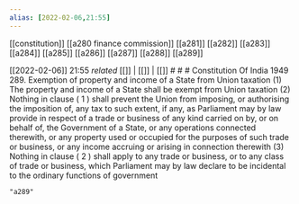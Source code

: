 ```yaml
---
alias: [2022-02-06,21:55]
---
```

[[constitution]] [[a280 finance commission]] [[a281]] [[a282]] [[a283]] [[a284]] [[a285]] [[a286]] [[a287]] [[a288]] [[a289]]

[[2022-02-06]] 21:55 _related_ [[]] | [[]] | [[]] # # #
Constitution Of India 1949
289. Exemption of property and income of a State from Union taxation
(1) The property and income of a State shall be exempt from Union taxation
(2) Nothing in clause ( 1 ) shall prevent the Union from imposing, or authorising the imposition of, any tax to such extent, if any, as Parliament may by law provide in respect of a trade or business of any kind carried on by, or on behalf of, the Government of a State, or any operations connected therewith, or any property used or occupied for the purposes of such trade or business, or any income accruing or arising in connection therewith
(3) Nothing in clause ( 2 ) shall apply to any trade or business, or to any class of trade or business, which Parliament may by law declare to be incidental to the ordinary functions of government

```query
"a289"
```